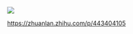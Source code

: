 ![](https://harvies-oss.oss-cn-hangzhou.aliyuncs.com/2022/07/23/20223323163300050-image.png)

https://zhuanlan.zhihu.com/p/443404105